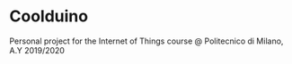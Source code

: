 # Coolduino
Personal project for the Internet of Things course @ Politecnico di Milano, A.Y 2019/2020
